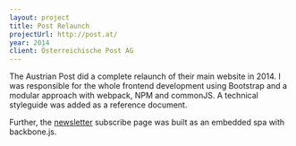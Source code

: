 ```yaml
---
layout: project 
title: Post Relaunch
projectUrl: http://post.at/
year: 2014
client: Österreichische Post AG
---
```


The Austrian Post did a complete relaunch of their main website in 2014.
I was responsible for the whole frontend development
using Bootstrap and a modular approach with webpack, NPM and commonJS.
A technical styleguide was added as a reference document.

Further, the <a href="https://www.post.at/footer_allgemein_newsletter.php">newsletter</a> 
subscribe page was built as an embedded spa with backbone.js.


